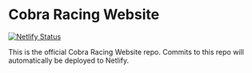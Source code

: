 # Cobra Racing Website
[![Netlify Status](https://api.netlify.com/api/v1/badges/e2b68cc7-cc45-4914-8f90-3e4205adf38f/deploy-status)](https://app.netlify.com/sites/cobraracing/deploys)

This is the official Cobra Racing Website repo. Commits to this repo will automatically be deployed to Netlify.
